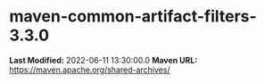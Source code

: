 # maven-common-artifact-filters-3.3.0

**Last Modified:** 2022-06-11 13:30:00.0
**Maven URL:** https://maven.apache.org/shared-archives/
